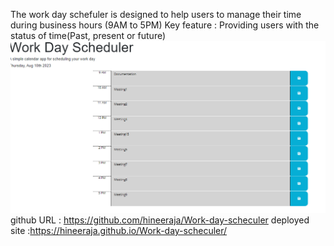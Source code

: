 The work day schefuler is designed to help users to manage their time during business hours (9AM to 5PM)
Key feature : Providing users with the status of time(Past, present or future)
![Alt text](image.png)
github URL    : https://github.com/hineeraja/Work-day-scheculer
deployed site :https://hineeraja.github.io/Work-day-scheculer/